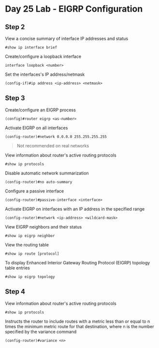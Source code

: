 # Day 25 Lab - EIGRP Configuration

## Step 2

View a concise summary of interface IP addresses and status

```
#show ip interface brief
```

Create/configure a loopback interface

```
interface loopback <number>
```

Set the interfaces's IP address/netmask

```
(config-if)#ip address <ip-address> <netmask>
```

## Step 3

Create/configure an EIGRP process

```
(config)#router eigrp <as-number>
```

Activate EIGRP on all interfaces

```
(config-router)#network 0.0.0.0 255.255.255.255
```

> Not recommended on real networks

View information about router's active routing protocols

```
#show ip protocols
```

Disable automatic network summarization

```
(config-router)#no auto-summary
```

Configure a passive interface

```
(config-router)#passive-interface <interface>
```

Activate EIGRP on interfaces with an IP address in the specified range

```
(config-router)#network <ip-address> <wildcard-mask>
```

View EIGRP neighbors and their status

```
#show ip eigrp neighbor
```

View the routing table

```
#show ip route [protocol]
```

To display Enhanced Interior Gateway Routing Protocol (EIGRP) topology table entries

```
#show ip eigrp topology
```

## Step 4

View information about router's active routing protocols

```
#show ip protocols
```

Instructs the router to include routes with a metric less than or equal to n times the minimum metric route for that destination, where n is the number specified by the variance command

```
(config-router)#variance <n>
```
